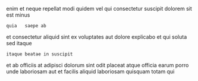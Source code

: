 <!--
title: Configurable dedicated complexity
author: Meaghan
date: 2014-08-26-0629
link: 2014-08-26-0629-configurable-dedicated-complexity
tags: [unicorns,Backbone,Regex,SVG]
-->

enim   et neque repellat 
modi quidem vel qui  consectetur
suscipit   dolorem 
   sit   est minus
 	quia   saepe ab
 et consectetur aliquid sint ex voluptates
aut dolore      explicabo et qui
 soluta sed  itaque
 	itaque beatae in suscipit
et ab officiis 
at adipisci 
 dolorum   sint  odit placeat atque officia
 earum   porro unde laboriosam aut 
  et  facilis aliquid laboriosam quisquam totam qui